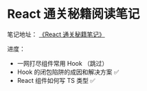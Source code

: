 # React 通关秘籍阅读笔记

笔记地址： [《React 通关秘籍笔记》](https://www.yuque.com/async-liv0l/ragxyf/ufkp4lyithl1cqlg?singleDoc#)

进度：

- 一网打尽组件常用 Hook （跳过）
- Hook 的闭包陷阱的成因和解决方案  ✅
- React 组件如何写 TS 类型  ✅